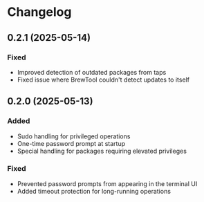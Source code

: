 # Changelog

## 0.2.1 (2025-05-14)

### Fixed
- Improved detection of outdated packages from taps
- Fixed issue where BrewTool couldn't detect updates to itself

## 0.2.0 (2025-05-13)

### Added
- Sudo handling for privileged operations
- One-time password prompt at startup
- Special handling for packages requiring elevated privileges

### Fixed
- Prevented password prompts from appearing in the terminal UI
- Added timeout protection for long-running operations